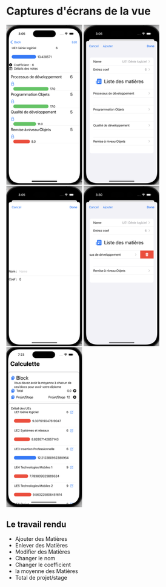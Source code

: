 # Captures d'écrans de la vue

<img src="./Documentation/images/cap1.png" width=200/>
<img src="./Documentation/images/cap2.png" width=200/>
<img src="./Documentation/images/cap3.png" width=200/>
<img src="./Documentation/images/cap5.png" width=200/>
<img src="./Documentation/images/cap7.png" width=200/>

## Le travail rendu

- Ajouter des Matières
- Enlever des Matières
- Modifier des Matières
- Changer le nom
- Changer le coefficient
- la moyenne des Matières
- Total de projet/stage
